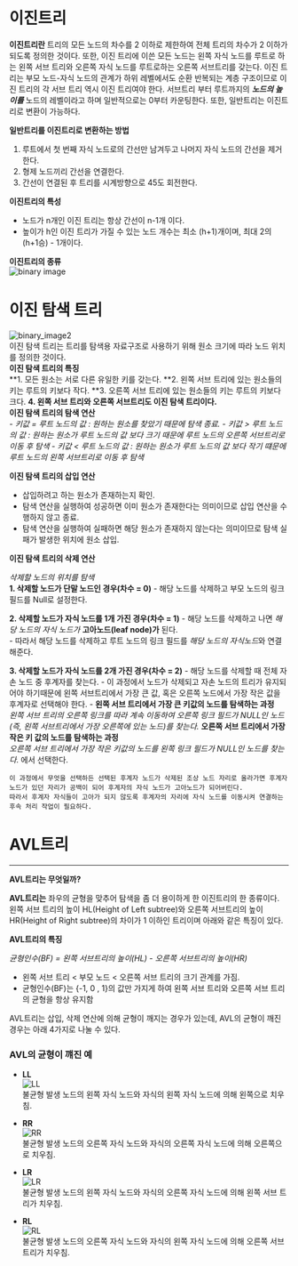 # 이진트리

**이진트리란** 트리의 모든 노드의 차수를 2 이하로 제한하여 전체 트리의 차수가 2 이하가 되도록 정의한 것이다.
또한, 이진 트리에 이쓴 모든 노드는 왼쪽 자식 노드를 루트로 하는 왼쪽 서브 트리와 오른쪽 자식 노드를 루트로하는 오른쪽 서브트리를 갖는다. 이진 트리는 부모 노드-자식 노드의 관계가 하위 레벨에서도 순환 반복되는 계층 구조이므로 이진 트리의 각 서브 트리 역시 이진 트리여야 한다. 서브트리 부터 루트까지의 **_노드의 높이를_** 노드의 레벨이라고 하며 일반적으로는 0부터 카운팅한다. 
또한, 일반트리는 이진트리로 변환이 가능하다.

**일반트리를 이진트리로 변환하는 방법** <br>
  1. 루트에서 첫 번째 자식 노드로의 간선만 남겨두고 나머지 자식 노드의 간선을 제거한다.
  2. 형제 노드끼리 간선을 연결한다.
  3. 간선이 연결된 후 트리를 시계방향으로 45도 회전한다.
 
 
 **이진트리의 특성**
  - 노드가 n개인 이진 트리는 항상 간선이 n-1개 이다.
  - 높이가 h인 이진 트리가 가질 수 있는 노드 개수는 최소 (h+1)개이며, 최대 2의 (h+1승) - 1개이다.
 
  **이진트리의 종류** <br>
  ![binary image](https://t1.daumcdn.net/cfile/tistory/992164335A05B1E21E) <br>


# 이진 탐색 트리 <br>
![binary_image2](https://api.ahribori.com/image/wK-MdTbYsuQscBYL4TFVJm_p.png) <br>
이진 탐색 트리는 트리를 탐색용 자료구조로 사용하기 위해 원소 크기에 따라 노드 위치를 정의한 것이다.
 <br>
**이진 탐색 트리의 특징**  <br>
  **1. 모든 원소는 서로 다른 유일한 키를 갖는다.
  **2. 왼쪽 서브 트리에 있는 원소들의 키는 루트의 키보다 작다.
  **3. 오른쪽 서브 트리에 있는 원소들의 키는 루트의 키보다 크다.
  **4. 왼쪽 서브 트리와 오른쪽 서브트리도 이진 탐색 트리이다.**
  <br>
**이진 탐색 트리의 탐색 연산** <br>
  *- 키값 = 루트 노드의 값 : 원하는 원소를 찾았기 때문에 탐색 종료.*
  *- 키값 > 루트 노드의 값 : 원하는 원소가 루트 노드의 값 보다 크기 때문에 루트 노드의 오른쪽 서브트리로 이동 후 탐색*
  *- 키값 < 루트 노드의 값 : 원하는 원소가 루트 노드의 값 보다 작기 떄문에 루트 노드의 왼쪽 서브트리로 이동 후 탐색*

**이진 탐색 트리의 삽입 연산** <br>
  - 삽입하려고 하는 원소가 존재하는지 확인.
  - 탐색 연산을 실행하여 성공하면 이미 원소가 존재한다는 의미이므로 삽입 연산을 수행하지 않고 종료.
  - 탐색 연산을 실행하여 실패하면 해당 원소가 존재하지 않는다는 의미이므로 탐색 실패가 발생한 위치에 원소 삽입.

**이진 탐색 트리의 삭제 연산** <br>

*삭제할 노드의 위치를 탐색* <br>
  **1. 삭제할 노드가 단말 노드인 경우(차수 = 0)**
    - 해당 노드를 삭제하고 부모 노드의 링크 필드를 Null로 설정한다.
  
 **2. 삭제할 노드가 자식 노드를 1개 가진 경우(차수 = 1)**
    - 해당 노드를 삭제하고 나면 *해당 노드의 자식 노드가* **고아노드(leaf node)가** 된다. <br>
    - 따라서 해당 노드를 삭제하고 루트 노드의 링크 필드를 *해당 노드의 자식노드*와 연결해준다.

 **3. 삭제할 노드가 자식 노드를 2개 가진 경우(차수 = 2)**
    - 해당 노드를 삭제할 때 전체 자손 노드 중 후계자를 찾는다.
    - 이 과정에서 노드가 삭제되고 자손 노드의 트리가 유지되어야 하기때문에 왼쪽 서브트리에서 가장 큰 값, 혹은 오른쪽 노드에서 가장 작은 값을 후계자로 선택해야 한다.
    - **왼쪽 서브 트리에서 가장 큰 키값의 노드를 탐색하는 과정** <br> *왼쪽 서브 트리의 오른쪽 링크를 따라 계속 이동하여 오른쪽 링크 필드가 NULL인 노드(즉, 왼쪽 서브트리에서 가장 오른쪽에 있는 노드)를 찾는다.* 
    **오른쪽 서브 트리에서 가장 작은 키 값의 노드를 탐색하는 과정** <br> *오른쪽 서브 트리에서 가장 작은 키값의 노드를 왼쪽 링크 필드가 NULL인 노드를 찾는다.* 에서 선택한다.
     
    이 과정에서 무엇을 선택하든 선택된 후계자 노드가 삭제된 조상 노드 자리로 올라가면 후계자 노드가 있던 자리가 공백이 되어 후계자의 자식 노드가 고아노드가 되어버린다.
    따라서 후계자 자식들이 고아가 되지 않도록 후계자의 자리에 자식 노드를 이동시켜 연결하는 후속 처리 작업이 필요하다.


# AVL트리
----------------

**AVL트리는 무엇일까?** <br>

**AVL트리는** 좌우의 균형을 맞추어 탐색을 좀 더 용이하게 한 이진트리의 한 종류이다.
왼쪽 서브 트리의 높이 HL(Height of Left subtree)와 오른쪽 서브트리의 높이 HR(Height of Right subtree)의 차이가 1 이하인 트리이며 아래와 같은 특징이 있다.

**AVL트리의 특징** <br>

*균형인수(BF) = 왼쪽 서브트리의 높이(HL) - 오른쪽 서브트리의 높이(HR)* <br>

  - 왼쪽 서브 트리 < 부모 노드 < 오른쪽 서브 트리의 크기 관계를 가짐.
  - 균형인수(BF)는 {-1, 0 , 1}의 값만 가지게 하여 왼쪽 서브 트리와 오른쪽 서브 트리의 균형을 항상 유지함

AVL트리는 삽입, 삭제 연산에 의해 균형이 깨지는 경우가 있는데, 
AVL의 균형이 깨진 경우는 아래 4가지로 나눌 수 있다.

### AVL의 균형이 꺠진 예

- **LL** <br>
![LL](https://itwiki.kr/images/thumb/2/27/AVL_LL_Rotation.png/900px-AVL_LL_Rotation.png) <br>
  불균형 발생 노드의 왼쪽 자식 노드와 자식의 왼쪽 자식 노드에 의해 왼쪽으로 치우침.
  
- **RR** <br>
![RR](https://itwiki.kr/images/thumb/f/f1/AVL_RR_Rotation.png/900px-AVL_RR_Rotation.png) <br>
  불균형 발생 노드의 오른쪽 자식 노드와 자식의 오른쪽 자식 노드에 의해 오른쪽으로 치우침.

- **LR** <br>
![LR](https://itwiki.kr/images/thumb/8/8f/AVL_LR_Rotation.png/900px-AVL_LR_Rotation.png) <br>
  불균형 발생 노드의 왼쪽 자식 노드와 자식의 오른쪽 자식 노드에 의해 왼쪽 서브 트리가 치우침.

- **RL** <br>
![RL](https://itwiki.kr/images/thumb/6/60/AVL_RL_Rotation.png/900px-AVL_RL_Rotation.png) <br>
  불균형 발생 노드의 오른쪽 자식 노드와 자식의 왼쪽 자식 노드에 의해 오른쪽 서브 트리가 치우침.

